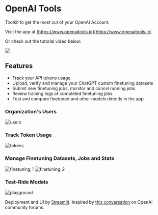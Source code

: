 # OpenAI Tools
Toolkit to get the most out of your OpenAI Account.

Visit the app at [https://www.openaitools.io](https://www.openaitools.io)

Or check out the tutorial video below:

[![](https://markdown-videos-api.jorgenkh.no/youtube/ZFMahUWQin4)](https://youtu.be/ZFMahUWQin4)

## Features
- Track your API tokens usage
- Upload, verify and manage your ChatGPT custom finetuning datasets
- Submit new finetuning jobs, monitor and cancel running jobs
- Review training logs of completed finetuning jobs
- Test and compare finetuned and other models directly in the app

### Organization's Users
![users](https://github.com/tipani86/OpenAI-Tools/assets/60060750/d4bc1add-10f3-4472-8f85-b6a32b21a623)

### Track Token Usage
![tokens](https://github.com/tipani86/OpenAI-Tools/assets/60060750/e871ba47-6ff0-4ac2-8169-5a9a0ee53d37)

### Manage Finetuning Datasets, Jobs and Stats
![finetuning_1](https://github.com/tipani86/OpenAI-Tools/assets/60060750/32418424-98c2-4039-9860-5c66477341e2)
![finetuning_2](https://github.com/tipani86/OpenAI-Tools/assets/60060750/1385efc6-49ce-43b9-b1b9-653d90c7675c)

### Test-Ride Models
![playground](https://github.com/tipani86/OpenAI-Tools/assets/60060750/a8998700-255d-4b3e-9017-c41eec07ed55)

Deployment and UI by [Streamlit](https://streamlit.io). Inspired by [this conversation](https://community.openai.com/t/how-to-track-individual-usage/15935) on OpenAI community forums.

